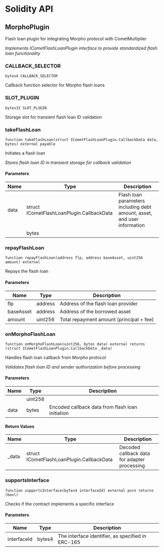 # Solidity API

## MorphoPlugin

Flash loan plugin for integrating Morpho protocol with CometMultiplier

_Implements ICometFlashLoanPlugin interface to provide standardized flash loan functionality_

### CALLBACK_SELECTOR

```solidity
bytes4 CALLBACK_SELECTOR
```

Callback function selector for Morpho flash loans

### SLOT_PLUGIN

```solidity
bytes32 SLOT_PLUGIN
```

Storage slot for transient flash loan ID validation

### takeFlashLoan

```solidity
function takeFlashLoan(struct ICometFlashLoanPlugin.CallbackData data, bytes) external payable
```

Initiates a flash loan

_Stores flash loan ID in transient storage for callback validation_

#### Parameters

| Name | Type                                      | Description                                                              |
| ---- | ----------------------------------------- | ------------------------------------------------------------------------ |
| data | struct ICometFlashLoanPlugin.CallbackData | Flash loan parameters including debt amount, asset, and user information |
|      | bytes                                     |                                                                          |

### repayFlashLoan

```solidity
function repayFlashLoan(address flp, address baseAsset, uint256 amount) external
```

Repays the flash loan

#### Parameters

| Name      | Type    | Description                              |
| --------- | ------- | ---------------------------------------- |
| flp       | address | Address of the flash loan provider       |
| baseAsset | address | Address of the borrowed asset            |
| amount    | uint256 | Total repayment amount (principal + fee) |

### onMorphoFlashLoan

```solidity
function onMorphoFlashLoan(uint256, bytes data) external returns (struct ICometFlashLoanPlugin.CallbackData _data)
```

Handles flash loan callback from Morpho protocol

_Validates flash loan ID and sender authorization before processing_

#### Parameters

| Name | Type    | Description                                      |
| ---- | ------- | ------------------------------------------------ |
|      | uint256 |                                                  |
| data | bytes   | Encoded callback data from flash loan initiation |

#### Return Values

| Name   | Type                                      | Description                                  |
| ------ | ----------------------------------------- | -------------------------------------------- |
| \_data | struct ICometFlashLoanPlugin.CallbackData | Decoded callback data for adapter processing |

### supportsInterface

```solidity
function supportsInterface(bytes4 interfaceId) external pure returns (bool)
```

Checks if the contract implements a specific interface

#### Parameters

| Name        | Type   | Description                                       |
| ----------- | ------ | ------------------------------------------------- |
| interfaceId | bytes4 | The interface identifier, as specified in ERC-165 |
